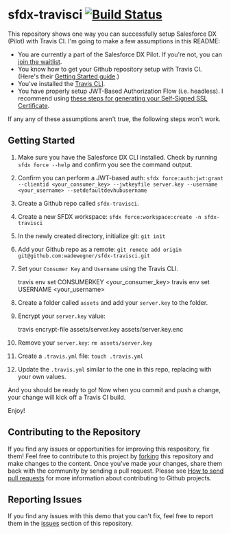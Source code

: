 # sfdx-travisci [![Build Status](https://travis-ci.org/wadewegner/sfdx-travisci.svg?branch=master)](https://travis-ci.org/wadewegner/sfdx-travisci)

This repository shows one way you can successfully setup Salesforce DX (Pilot) with Travis CI. I'm going to make a few assumptions in this README:

- You are currently a part of the Salesforce DX Pilot. If you're not, you can [join the waitlist](http://go.pardot.com/l/27572/2017-01-23/6gh89x).
- You know how to get your Github repository setup with Travis CI. (Here's their [Getting Started guide](https://docs.travis-ci.com/user/getting-started/).)
- You've installed the [Travis CLI](https://github.com/travis-ci/travis.rb#installation). 
- You have properly setup JWT-Based Authorization Flow (i.e. headless). I recommend using [these steps for generating your Self-Signed SSL Certificate](https://devcenter.heroku.com/articles/ssl-certificate-self). 

If any any of these assumptions aren't true, the following steps won't work.

## Getting Started

1) Make sure you have the Salesforce DX CLI installed. Check by running `sfdx force --help` and confirm you see the command output.

2) Confirm you can perform a JWT-based auth: `sfdx force:auth:jwt:grant --clientid <your_consumer_key> --jwtkeyfile server.key --username <your_username> --setdefaultdevhubusername`

3) Create a Github repo called `sfdx-travisci`.

4) Create a new SFDX workspace: `sfdx force:workspace:create -n sfdx-travisci`

5) In the newly created directory, initialize git: `git init`

6) Add your Github repo as a remote: `git remote add origin git@github.com:wadewegner/sfdx-travisci.git`

7) Set your `Consumer Key` and `Username` using the Travis CLI.

    travis env set CONSUMERKEY <your_consumer_key>
    travis env set USERNAME <your_username>

8) Create a folder called `assets` and add your `server.key` to the folder.

9) Encrypt your `server.key` value:

    travis encrypt-file assets/server.key assets/server.key.enc

10) Remove your `server.key`: `rm assets/server.key`

11) Create a `.travis.yml` file: `touch .travis.yml`

12) Update the `.travis.yml` similar to the one in this repo, replacing with your own values.

And you should be ready to go! Now when you commit and push a change, your change will kick off a Travis CI build.

Enjoy!

## Contributing to the Repository ###

If you find any issues or opportunities for improving this respository, fix them!  Feel free to contribute to this project by [forking](http://help.github.com/fork-a-repo/) this repository and make changes to the content.  Once you've made your changes, share them back with the community by sending a pull request. Please see [How to send pull requests](http://help.github.com/send-pull-requests/) for more information about contributing to Github projects.

## Reporting Issues ###

If you find any issues with this demo that you can't fix, feel free to report them in the [issues](https://github.com/wadewegner/sfdx-travisci/issues) section of this repository.

